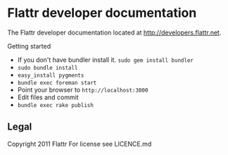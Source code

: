 Flattr developer documentation
==============================

The Flattr developer documentation located at
http://developers.flattr.net.

Getting started

  
  * If you don't have bundler install it. `sudo gem install bundler`
  * `sudo bundle install`
  * `easy_install pygments`
  * `bundle exec foreman start`
  * Point your browser to `http://localhost:3000`
  * Edit files and commit
  * `bundle exec rake publish`

Legal
-----

Copyright 2011 Flattr For license see LICENCE.md
